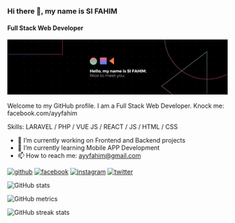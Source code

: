 ### Hi there 👋, my name is SI FAHIM
#### Full Stack Web Developer
![Full Stack Web Developer](https://raw.githubusercontent.com/ayyfahim/ayyfahim/main/profile_banner.png)

Welcome to my GitHub profile. I am a Full Stack Web Developer. Knock me: facebook.com/ayyfahim

Skills: LARAVEL / PHP / VUE JS / REACT / JS / HTML / CSS

- 🔭 I’m currently working on Frontend and Backend projects 
- 🌱 I’m currently learning Mobile APP Development 
- 📫 How to reach me: ayyfahim@gmail.com 


[<img src='https://cdn.jsdelivr.net/npm/simple-icons@3.0.1/icons/github.svg' alt='github' height='40'>](https://github.com/ayyfahim)  [<img src='https://cdn.jsdelivr.net/npm/simple-icons@3.0.1/icons/facebook.svg' alt='facebook' height='40'>](https://www.facebook.com/ayyfahim)  [<img src='https://cdn.jsdelivr.net/npm/simple-icons@3.0.1/icons/instagram.svg' alt='instagram' height='40'>](https://www.instagram.com/ayyfahim/)  [<img src='https://cdn.jsdelivr.net/npm/simple-icons@3.0.1/icons/twitter.svg' alt='twitter' height='40'>](https://twitter.com/ayyfahim)  

![GitHub stats](https://github-readme-stats.vercel.app/api?username=ayyfahim&show_icons=true)  

![GitHub metrics](https://metrics.lecoq.io/ayyfahim)  

![GitHub streak stats](https://github-readme-streak-stats.herokuapp.com/?user=ayyfahim)  

